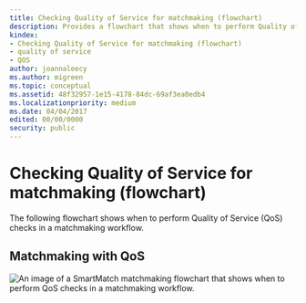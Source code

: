 ```yaml
---
title: Checking Quality of Service for matchmaking (flowchart)
description: Provides a flowchart that shows when to perform Quality of Service (QoS) checks in a matchmaking workflow.
kindex:
- Checking Quality of Service for matchmaking (flowchart)
- quality of service
- QOS
author: joannaleecy
ms.author: migreen
ms.topic: conceptual
ms.assetid: 48f32957-1e15-4178-84dc-69af3ea0edb4
ms.localizationpriority: medium
ms.date: 04/04/2017
edited: 00/00/0000
security: public
---
```


# Checking Quality of Service for matchmaking (flowchart)

The following flowchart shows when to perform Quality of Service (QoS) checks in a matchmaking workflow.

## Matchmaking with QoS

![An image of a SmartMatch matchmaking flowchart that shows when to perform QoS checks in a matchmaking workflow.](../../../../../../../../resources/gamecore/secure/images/en-us/live/multiplayer/mpm-matchmaking-with-qos.png)